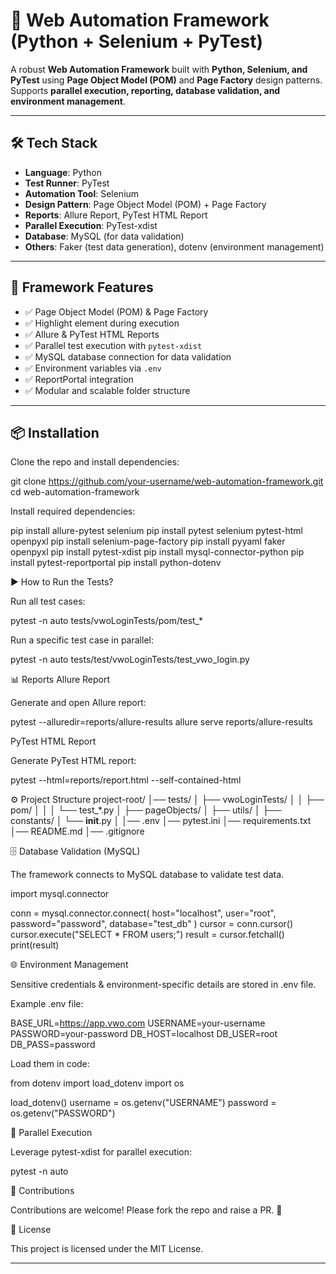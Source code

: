 # 🚀 Web Automation Framework (Python + Selenium + PyTest)


A robust **Web Automation Framework** built with **Python, Selenium, and PyTest** using **Page Object Model (POM)** and **Page Factory** design patterns.  
Supports **parallel execution, reporting, database validation, and environment management**.  

---

## 🛠 Tech Stack
- **Language**: Python  
- **Test Runner**: PyTest  
- **Automation Tool**: Selenium  
- **Design Pattern**: Page Object Model (POM) + Page Factory  
- **Reports**: Allure Report, PyTest HTML Report  
- **Parallel Execution**: PyTest-xdist  
- **Database**: MySQL (for data validation)  
- **Others**: Faker (test data generation), dotenv (environment management)  

---

## 📂 Framework Features
- ✅ Page Object Model (POM) & Page Factory  
- ✅ Highlight element during execution  
- ✅ Allure & PyTest HTML Reports  
- ✅ Parallel test execution with `pytest-xdist`  
- ✅ MySQL database connection for data validation  
- ✅ Environment variables via `.env`  
- ✅ ReportPortal integration  
- ✅ Modular and scalable folder structure  

---

## 📦 Installation

Clone the repo and install dependencies:  

git clone https://github.com/your-username/web-automation-framework.git
cd web-automation-framework

Install required dependencies:

pip install allure-pytest selenium
pip install pytest selenium pytest-html openpyxl
pip install selenium-page-factory
pip install pyyaml faker openpyxl
pip install pytest-xdist
pip install mysql-connector-python
pip install pytest-reportportal
pip install python-dotenv

▶️ How to Run the Tests?

Run all test cases:

pytest -n auto tests/vwoLoginTests/pom/test_*


Run a specific test case in parallel:

pytest -n auto tests/test/vwoLoginTests/test_vwo_login.py

📊 Reports
Allure Report

Generate and open Allure report:

pytest --alluredir=reports/allure-results
allure serve reports/allure-results

PyTest HTML Report

Generate PyTest HTML report:

pytest --html=reports/report.html --self-contained-html

⚙️ Project Structure
project-root/
│── tests/
│   ├── vwoLoginTests/
│   │   ├── pom/
│   │   │   └── test_*.py
│   ├── pageObjects/
│   ├── utils/
│   ├── constants/
│   └── __init__.py
│
│── .env
│── pytest.ini
│── requirements.txt
│── README.md
│── .gitignore

🗄 Database Validation (MySQL)

The framework connects to MySQL database to validate test data.

import mysql.connector

conn = mysql.connector.connect(
    host="localhost",
    user="root",
    password="password",
    database="test_db"
)
cursor = conn.cursor()
cursor.execute("SELECT * FROM users;")
result = cursor.fetchall()
print(result)

🌐 Environment Management

Sensitive credentials & environment-specific details are stored in .env file.

Example .env file:

BASE_URL=https://app.vwo.com
USERNAME=your-username
PASSWORD=your-password
DB_HOST=localhost
DB_USER=root
DB_PASS=password


Load them in code:

from dotenv import load_dotenv
import os

load_dotenv()
username = os.getenv("USERNAME")
password = os.getenv("PASSWORD")

🏃 Parallel Execution

Leverage pytest-xdist for parallel execution:

pytest -n auto

📢 Contributions

Contributions are welcome! Please fork the repo and raise a PR. 🚀

📜 License

This project is licensed under the MIT License.


---







